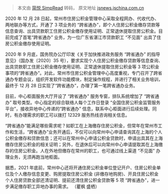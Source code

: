 > 本文由 [简悦 SimpRead](http://ksria.com/simpread/) 转码， 原文地址 [jsnews.jschina.com.cn](http://jsnews.jschina.com.cn/cz/a/202101/t20210112_2708498.shtml)

2020 年 12 月 28 日起，常州市住房公积金管理中心采取全程网办、代收代办、两地联办等方式，开通了 3 项业务的 “跨省通办”，即个人住房公积金缴存贷款等信息查询、出具贷款职工住房公积金缴存使用证明、正常退休提取住房公积金。目前完成了首笔“跨省通办” 业务，为一位广东省湛江市贷款职工 “不见面” 出具了住房公积金缴存使用证明。

2020 年 9 月底，国务院办公厅印发《关于加快推进政务服务 “跨省通办” 的指导意见》（国办发〔2020〕35 号），要求实现个人住房公积金缴存贷款等信息查询、出具贷款职工住房公积金缴存使用证明、正常退休提取住房公积金等 3 项公积金事项的“跨省通办”。对此，常州市住房公积金管理中心高度重视，专门召开了跨省通办专题会议，组织开发软件功能模块，制定操作规程，并进行了相关业务培训，最终于 12 月 28 日实现了“跨省通办”，办理了第一笔跨省通办业务。

目前，中心柜面服务大厅开设了 “跨省通办” 服务专窗，排队系统增加了 “跨省通办” 取号类型。中心指定的综合联络人每个工作日登录 “全国住房公积金监管服务平台”，接收异地中心传递的“跨省通办” 信息，联系中心柜面进行后续处理。同时，有办理需求的职工可以拨打 12329 服务热线咨询相关信息。

“跨省通办”能满足哪些需求呢？如职工在上海缴存住房公积金，但常年在常州市工作和生活，“跨省通办”业务开通后，不仅可以向常州中心申请查询其在上海的个人公积金缴存和贷款信息；还可以在常州中心申请公积金贷款时，申请出具其在上海缴存住房公积金的相关证明；另外，在退休后可以向常州中心申请提取其在上海缴存的住房公积金。人在外地但缴存在常州的职工，也可通过线上渠道 “不见面” 办理业务，无须再跑当地柜面。

据悉，2021 年底前，常州中心还将开通住房公积金单位登记开户、住房公积金单位及个人缴存信息变更、购房提取住房公积金 (非缴存地购房)、开具住房公积金个人住房贷款全部还清证明、提前还清住房公积金贷款等 5 项 “跨省通办”，进一步满足缴存职工异地办事的需求。 （瞿枫 盛栖）
